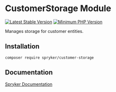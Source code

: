 # CustomerStorage Module
[![Latest Stable Version](https://poser.pugx.org/spryker/customer-storage/v/stable.svg)](https://packagist.org/packages/spryker/customer-storage)
[![Minimum PHP Version](https://img.shields.io/badge/php-%3E%3D%208.3-8892BF.svg)](https://php.net/)

Manages storage for customer entities.

## Installation

```
composer require spryker/customer-storage
```

## Documentation

[Spryker Documentation](https://docs.spryker.com)
